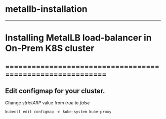# metallb-installation
---

# Installing MetalLB load-balancer in On-Prem K8S cluster
==========================================================
---
## Edit configmap for your cluster.  


Change *strictARP* value from *true* to *false*
```configmap
kubectl edit configmap -n kube-system kube-proxy 
```
